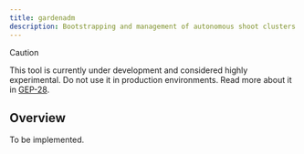```yaml
---
title: gardenadm
description: Bootstrapping and management of autonomous shoot clusters.
---
```


> [!CAUTION]
> This tool is currently under development and considered highly experimental.
> Do not use it in production environments.
> Read more about it in [GEP-28](../proposals/28-autonomous-shoot-clusters.md).

## Overview

To be implemented.
